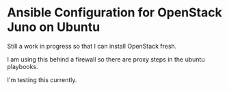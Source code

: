 Ansible Configuration for OpenStack Juno on Ubuntu 
==================================================

Still a work in progress so that I can install OpenStack fresh. 

I am using this behind a firewall so there are proxy steps in the ubuntu
playbooks. 

I'm testing this currently.  
